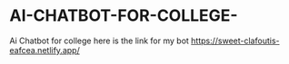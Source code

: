 # AI-CHATBOT-FOR-COLLEGE-
Ai Chatbot for college 
here is the link for my bot
https://sweet-clafoutis-eafcea.netlify.app/
